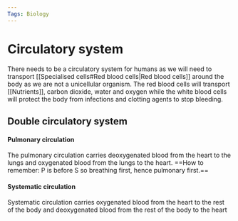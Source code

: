 ```yaml
---
Tags: Biology
---
```

# Circulatory system
There needs to be a circulatory system for humans as we will need to transport [[Specialised cells#Red blood cells|Red blood cells]] around the body as we are not a unicellular organism. The red blood cells will transport [[Nutrients]], carbon dioxide, water and oxygen while the white blood cells will protect the body from infections and clotting agents to stop bleeding.

## Double circulatory system
#### Pulmonary circulation
The pulmonary circulation carries deoxygenated blood from the heart to the lungs and oxygenated blood from the lungs to the heart.
==How to remember: P is before S so breathing first, hence pulmonary first.==

#### Systematic circulation
Systematic circulation carries oxygenated blood from the heart to the rest of the body and deoxygenated blood from the rest of the body to the heart

